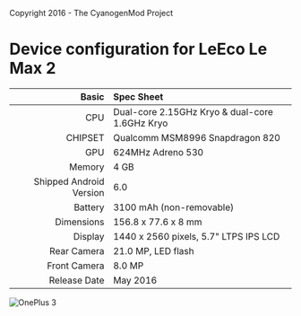 Copyright 2016 - The CyanogenMod Project

Device configuration for LeEco Le Max 2
=====================================

Basic   | Spec Sheet
-------:|:-------------------------
CPU     | Dual-core 2.15GHz Kryo & dual-core 1.6GHz Kryo
CHIPSET | Qualcomm MSM8996 Snapdragon 820
GPU     | 624MHz Adreno 530
Memory  | 4 GB
Shipped Android Version | 6.0
Battery | 3100 mAh (non-removable)
Dimensions | 156.8 x 77.6 x 8 mm
Display | 1440 x 2560 pixels, 5.7" LTPS IPS LCD
Rear Camera  | 21.0 MP, LED flash
Front Camera | 8.0 MP
Release Date | May 2016

![OnePlus 3](http://www.mobipicker.com/wp-content/uploads/2016/06/LeEco-le-max-2.jpg "LeEco Le Max 2")